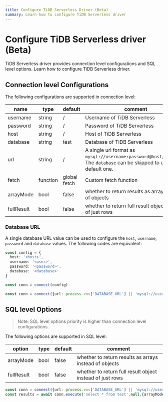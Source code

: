```yaml
---
title: Configure TiDB Serverless Driver (Beta)
summary: Learn how to configure TiDB Serverless driver
---
```


# Configure TiDB Serverless driver (Beta)

TiDB Serverless driver provides connection level configurations and SQL level options. Learn how to configure TiDB Serverless driver.

## Connection level Configurations

The following configurations are supported in connection level:

| name       | type       | default      | comment                                                                                                                  |
|------------|------------|--------------|--------------------------------------------------------------------------------------------------------------------------|
| username   | string     | /            | Username of TiDB Serverless                                                                                              |
| password   | string     | /            | Password of TiDB Serverless                                                                                              |
| host       | string     | /            | Host of TiDB Serverless                                                                                                  |
| database   | string     | test         | Database of TiDB Serverless                                                                                              |
| url        | string     | /            | A single url format as `mysql://username:password@host/database`. The `database` can be skipped to use the default one.  |
| fetch      | function   | global fetch | Custom fetch function                                                                                                    |
| arrayMode  | bool       | false        | whether to return results as arrays instead of objects                                                                   |
| fullResult | bool       | false        | whether to return full result object instead of just rows                                                                |

### Database URL

A single database URL value can be used to configure the `host`, `username`, `password` and `database` values. The following codes are equivalent:

```ts
const config = {
  host: '<host>',
  username: '<user>',
  password: '<password>',
  database: '<database>'
}

const conn = connect(config)
```

```ts
const conn = connect({url: process.env['DATABASE_URL'] || 'mysql://username:password@host/database'})
```

## SQL level Options

> Note: SQL level options priority is higher than connection level configurations.

The following options are supported in SQL level:

| option     | type | default | comment                                                   |
|------------|------|---------|-----------------------------------------------------------|
| arrayMode  | bool | false   | whether to return results as arrays instead of objects    |
| fullResult | bool | false   | whether to return full result object instead of just rows |

```ts
const conn = connect({url: process.env['DATABASE_URL'] || 'mysql://username:password@host/database'})
const results = await conn.execute('select * from test',null,{arrayMode:true,fullResult:true})
```
